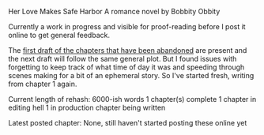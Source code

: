 Her Love Makes Safe Harbor
A romance novel by Bobbity Obbity

Currently a work in progress and visible for proof-reading before I post it online to get general feedback.

The [first draft of the chapters that have been abandoned](https://github.com/RobbingSpree/HLMSH-Novel/blob/main/chapters_as_imported/Chapter0.md) are present and the next draft will follow the same general plot. 
But I found issues with forgetting to keep track of what time of day it was and speeding through scenes making for a bit of an ephemeral story.
So I've started fresh, writing from chapter 1 again.

Current length of rehash:
6000-ish words
1 chapter(s) complete
1 chapter in editing hell
1 in production chapter being written

Latest posted chapter:
None, still haven't started posting these online yet
